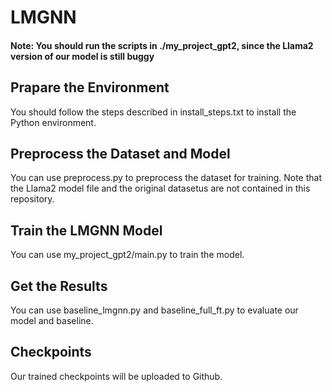 # LMGNN

#### Note: You should run the scripts in ./my_project_gpt2, since the Llama2 version of our model is still buggy

## Prapare the Environment

You should follow the steps described in install_steps.txt to install the Python environment.

## Preprocess the Dataset and Model

You can use preprocess.py to preprocess the dataset for training. Note that the Llama2 model file and the original datasetus are not contained in this repository.

## Train the LMGNN Model

You can use my_project_gpt2/main.py to train the model.

## Get the Results

You can use baseline_lmgnn.py and baseline_full_ft.py to evaluate our model and baseline.

## Checkpoints

Our trained checkpoints will be uploaded to Github.
